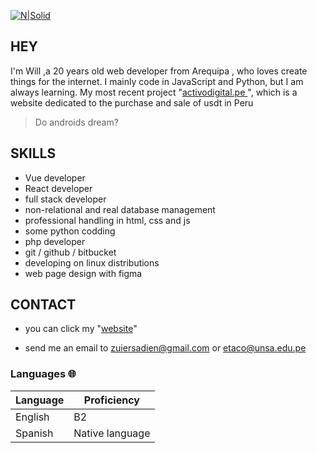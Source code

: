 
[![N|Solid]([https://i.ibb.co/ph6J1F1/image-2022-08-03-225200047.png])](https://my-profile-lake.vercel.app)

## HEY 
I'm Will ,a 20 years old web developer from Arequipa , who loves create things for the internet. I mainly code in JavaScript and Python, but I am always learning. My most recent project  "[activodigital.pe ](https://activodigital.pe )", which is a website dedicated to the purchase and sale of usdt in Peru

> Do androids dream?

## SKILLS

- Vue developer
- React developer
- full stack developer
- non-relational and real database management
- professional handling in html, css and js
- some python codding
- php developer
- git / github / bitbucket
- developing on linux distributions
- web page design with figma

## CONTACT

- you can click my "[website](https://my-profile-lake.vercel.app)"

- send me an email to zuiersadien@gmail.com or etaco@unsa.edu.pe



### Languages 🌐

| Language      | Proficiency                                                               |
| ------------- | ------------------------------------------------------------------------- |
| English  | B2                |
| Spanish         | Native language   
